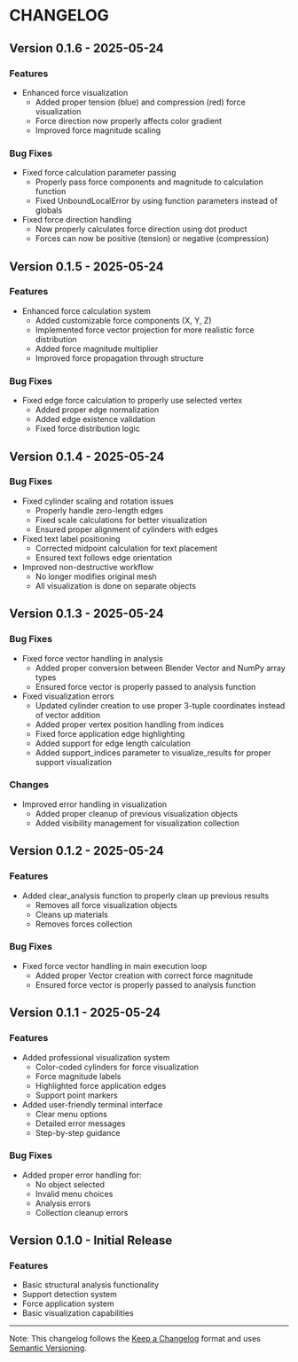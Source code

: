 # CHANGELOG

## Version 0.1.6 - 2025-05-24
### Features
- Enhanced force visualization
  - Added proper tension (blue) and compression (red) force visualization
  - Force direction now properly affects color gradient
  - Improved force magnitude scaling

### Bug Fixes
- Fixed force calculation parameter passing
  - Properly pass force components and magnitude to calculation function
  - Fixed UnboundLocalError by using function parameters instead of globals
- Fixed force direction handling
  - Now properly calculates force direction using dot product
  - Forces can now be positive (tension) or negative (compression)

## Version 0.1.5 - 2025-05-24
### Features
- Enhanced force calculation system
  - Added customizable force components (X, Y, Z)
  - Implemented force vector projection for more realistic force distribution
  - Added force magnitude multiplier
  - Improved force propagation through structure

### Bug Fixes
- Fixed edge force calculation to properly use selected vertex
  - Added proper edge normalization
  - Added edge existence validation
  - Fixed force distribution logic

## Version 0.1.4 - 2025-05-24
### Bug Fixes
- Fixed cylinder scaling and rotation issues
  - Properly handle zero-length edges
  - Fixed scale calculations for better visualization
  - Ensured proper alignment of cylinders with edges
- Fixed text label positioning
  - Corrected midpoint calculation for text placement
  - Ensured text follows edge orientation
- Improved non-destructive workflow
  - No longer modifies original mesh
  - All visualization is done on separate objects

## Version 0.1.3 - 2025-05-24
### Bug Fixes
- Fixed force vector handling in analysis
  - Added proper conversion between Blender Vector and NumPy array types
  - Ensured force vector is properly passed to analysis function
- Fixed visualization errors
  - Updated cylinder creation to use proper 3-tuple coordinates instead of vector addition
  - Added proper vertex position handling from indices
  - Fixed force application edge highlighting
  - Added support for edge length calculation
  - Added support_indices parameter to visualize_results for proper support visualization

### Changes
- Improved error handling in visualization
  - Added proper cleanup of previous visualization objects
  - Added visibility management for visualization collection

## Version 0.1.2 - 2025-05-24
### Features
- Added clear_analysis function to properly clean up previous results
  - Removes all force visualization objects
  - Cleans up materials
  - Removes forces collection

### Bug Fixes
- Fixed force vector handling in main execution loop
  - Added proper Vector creation with correct force magnitude
  - Ensured force vector is properly passed to analysis function

## Version 0.1.1 - 2025-05-24
### Features
- Added professional visualization system
  - Color-coded cylinders for force visualization
  - Force magnitude labels
  - Highlighted force application edges
  - Support point markers
- Added user-friendly terminal interface
  - Clear menu options
  - Detailed error messages
  - Step-by-step guidance

### Bug Fixes
- Added proper error handling for:
  - No object selected
  - Invalid menu choices
  - Analysis errors
  - Collection cleanup errors

## Version 0.1.0 - Initial Release
### Features
- Basic structural analysis functionality
- Support detection system
- Force application system
- Basic visualization capabilities

---

Note: This changelog follows the [Keep a Changelog](https://keepachangelog.com/) format and uses [Semantic Versioning](https://semver.org/).
